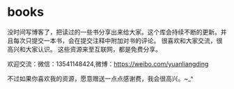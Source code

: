 # books
没时间写博客了，把读过的一些书分享出来给大家。这个库会持续不断的更新。并且每次只提交一本书，会在提交注释中附加对书的评论。
很喜欢和大家交流，很高兴和大家认识。
这些资源来至互联网，都是免费分享。

欢迎交流：微信：13541148424,微博：https://weibo.com/yuanliangding

不过如果你喜欢我的资源，愿意赠送一点点感谢费，我会很高兴。~_^

